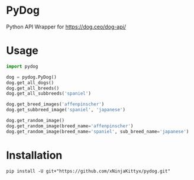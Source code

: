 # PyDog
Python API Wrapper for https://dog.ceo/dog-api/

# Usage
```Python
import pydog

dog = pydog.PyDog()
dog.get_all_dogs()
dog.get_all_breeds()
dog.get_all_subbreeds('spaniel')

dog.get_breed_images('affenpinscher')
dog.get_subbreed_image('spaniel', 'japanese')

dog.get_random_image()
dog.get_random_image(breed_name='affenpinscher')
dog.get_random_image(breed_name='spaniel', sub_breed_name='japanese')

```

# Installation
```
pip install -U git+"https://github.com/xNinjaKittyx/pydog.git"
```
